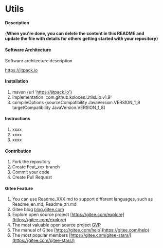 # Utils

#### Description
{**When you're done, you can delete the content in this README and update the file with details for others getting started with your repository**}

#### Software Architecture
Software architecture description

https://jitpack.io

#### Installation

1. maven {url 'https://jitpack.io'}
2. implementation 'com.github.koloces:UtilsLib:v1.9'
3. compileOptions {sourceCompatibility JavaVersion.VERSION_1_8
              targetCompatibility JavaVersion.VERSION_1_8}

#### Instructions

1. xxxx
2. xxxx
3. xxxx

#### Contribution

1. Fork the repository
2. Create Feat_xxx branch
3. Commit your code
4. Create Pull Request


#### Gitee Feature

1. You can use Readme\_XXX.md to support different languages, such as Readme\_en.md, Readme\_zh.md
2. Gitee blog [blog.gitee.com](https://blog.gitee.com)
3. Explore open source project [https://gitee.com/explore](https://gitee.com/explore)
4. The most valuable open source project [GVP](https://gitee.com/gvp)
5. The manual of Gitee [https://gitee.com/help](https://gitee.com/help)
6. The most popular members  [https://gitee.com/gitee-stars/](https://gitee.com/gitee-stars/)